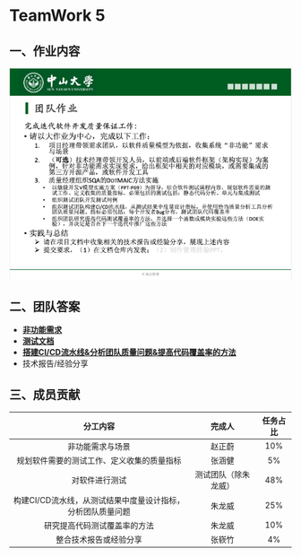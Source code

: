 # TeamWork 5



## 一、作业内容

![HW5](../images/HW5.png)



## 二、团队答案

- **[非功能需求](非功能需求.md)**
- **[测试文档](https://github.com/BCCUnion/BCCSchool/blob/master/test/test1.md)**
- **[搭建CI/CD流水线&分析团队质量问题&提高代码覆盖率的方法](https://github.com/BCCUnion/BCCSchool/tree/master/cicd%20test)**
- 技术报告/经验分享



## 三、成员贡献

|                          分工内容                           |        完成人        | 任务占比 |
| :---------------------------------------------------------: | :------------------: | :------: |
|                      非功能需求与场景                       |        赵正蔚        |   10%    |
|         规划软件需要的测试工作、定义收集的质量指标          |        张涵健        |    5%    |
|                       对软件进行测试                        | 测试团队（除朱龙威） |   48%    |
| 构建CI/CD流水线，从测试结果中度量设计指标，分析团队质量问题 |        朱龙威        |   25%    |
|                研究提高代码测试覆盖率的方法                 |        朱龙威        |   10%    |
|                   整合技术报告或经验分享                    |        张嵚竹        |    4%    |
